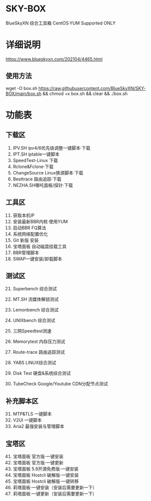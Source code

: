 # SKY-BOX
BlueSkyXN  综合工具箱 CentOS·YUM Supported ONLY

# 详细说明
https://www.blueskyxn.com/202104/4465.html

## 使用方法
wget -O box.sh https://raw.githubusercontent.com/BlueSkyXN/SKY-BOX/main/box.sh && chmod +x box.sh && clear && ./box.sh

# 功能表

## 下载区

1. IPV.SH ipv4/6优先级调整一键脚本·下载
2. IPT.SH iptable一键脚本
3. SpeedTest-Linux 下载
4. Rclone&Fclone·下载
5. ChangeSource Linux换源脚本·下载
6. Besttrace 路由追踪·下载
7. NEZHA.SH哪吒面板/探针·下载

## 工具区

11. 获取本机IP
12. 安装最新BBR内核·使用YUM
13. 启动BBR FQ算法
14. 系统网络配置优化
15. Git 新版 安装
16. 宝塔面板 自动磁盘挂载工具
17. BBR管理脚本
18. SWAP一键安装/卸载脚本

## 测试区

21. Superbench 综合测试
22. MT.SH 流媒体解锁测试
23. Lemonbench 综合测试
24. UNIXbench 综合测试
25. 三网Speedtest测速
26. Memorytest 内存压力测试
27. Route-trace 路由追踪测试
28. YABS LINUX综合测试
29. Disk Test 硬盘&系统综合测试

210. TubeCheck Google/Youtube CDN分配节点测试

## 补充脚本区
31. MTP&TLS 一键脚本
32. V2UI 一键脚本
33. Aria2 最强安装与管理脚本

## 宝塔区
41. 宝塔面板 官方版·一键安装
42. 宝塔面板 官方版·一键更新
43. 宝塔面板 5.9开源免费版·一键安装
44. 宝塔面板 Hostcli 破解版·一键安装
45. 宝塔面板 Hostcli 破解版·一键转移
46. 莉塔面板·一键安装（安装后需要更新一下）
47. 莉塔面板·一键更新（安装后需要更新一下）
